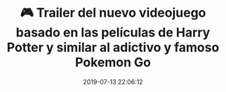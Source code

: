 ---
author_profile: false
title: "🎮 Trailer del nuevo videojuego basado en las películas de Harry Potter y similar al adictivo y famoso Pokemon Go"
description: "🎮 Trailer del nuevo videojuego basado en las películas de Harry Potter y similar al adictivo y famoso Pokemon Go"
excerpt: "🎮 Trailer del nuevo videojuego basado en las películas de Harry Potter y similar al adictivo y famoso Pokemon Go"
header:
  video:
    id: MyZpNZbuEF8
    provider: youtube
comments: false
date: 2019-07-13 22:06:12
tags:
- Realidad Virtual
- Trailer
categories:
- Vídeo Videojuegos
sidebar:
- title: "Videoteca"
  nav: vteca
---